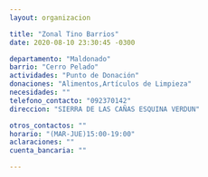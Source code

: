 ```yaml
---
layout: organizacion

title: "Zonal Tino Barrios"
date: 2020-08-10 23:30:45 -0300

departamento: "Maldonado"
barrio: "Cerro Pelado"
actividades: "Punto de Donación"
donaciones: "Alimentos,Artículos de Limpieza"
necesidades: ""
telefono_contacto: "092370142"
direccion: "SIERRA DE LAS CAÑAS ESQUINA VERDUN"

otros_contactos: ""
horario: "(MAR-JUE)15:00-19:00"
aclaraciones: ""
cuenta_bancaria: ""

---
```


